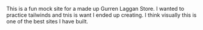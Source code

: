 This is a fun mock site for a made up Gurren Laggan Store. I wanted to practice tailwinds and tnis is want I ended up creating. I think visually this is one of the best sites I have built.
